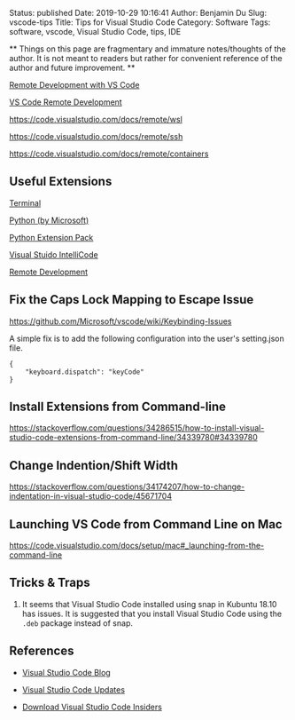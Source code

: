 Status: published
Date: 2019-10-29 10:16:41
Author: Benjamin Du
Slug: vscode-tips
Title: Tips for Visual Studio Code
Category: Software
Tags: software, vscode, Visual Studio Code, tips, IDE

**
Things on this page are fragmentary and immature notes/thoughts of the author.
It is not meant to readers but rather for convenient reference of the author and future improvement.
**

[Remote Development with VS Code](https://code.visualstudio.com/blogs/2019/05/02/remote-development)

[VS Code Remote Development](https://code.visualstudio.com/docs/remote/remote-overview)

https://code.visualstudio.com/docs/remote/wsl

https://code.visualstudio.com/docs/remote/ssh

https://code.visualstudio.com/docs/remote/containers

## Useful Extensions

[Terminal](https://marketplace.visualstudio.com/items?itemName=formulahendry.terminal)

[Python (by Microsoft)](https://marketplace.visualstudio.com/items?itemName=ms-python.python)

[Python Extension Pack](https://marketplace.visualstudio.com/items?itemName=donjayamanne.python-extension-pack)

[Visual Stuido IntelliCode](https://marketplace.visualstudio.com/items?itemName=VisualStudioExptTeam.vscodeintellicode)

[Remote Development](https://marketplace.visualstudio.com/items?itemName=ms-vscode-remote.vscode-remote-extensionpack)

## Fix the Caps Lock Mapping to Escape Issue

https://github.com/Microsoft/vscode/wiki/Keybinding-Issues

A simple fix is to add the following configuration into the user's setting.json file.

```
{
    "keyboard.dispatch": "keyCode"
}
```

## Install Extensions from Command-line

https://stackoverflow.com/questions/34286515/how-to-install-visual-studio-code-extensions-from-command-line/34339780#34339780

## Change Indention/Shift Width

https://stackoverflow.com/questions/34174207/how-to-change-indentation-in-visual-studio-code/45671704

## Launching VS Code from Command Line on Mac

https://code.visualstudio.com/docs/setup/mac#_launching-from-the-command-line

## Tricks & Traps

1. It seems that Visual Studio Code installed using snap in Kubuntu 18.10 has issues.
    It is suggested that you install Visual Studio Code using the `.deb` package instead of snap.


## References

- [Visual Studio Code Blog](https://code.visualstudio.com/blogs/2019/05/02/remote-development)

- [Visual Studio Code Updates](https://code.visualstudio.com/updates/)

- [Download Visual Studio Code Insiders](https://code.visualstudio.com/insiders/)

